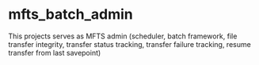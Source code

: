 mfts_batch_admin
================

This projects serves as MFTS admin (scheduler, batch framework, file transfer integrity, transfer status tracking, transfer failure tracking, resume transfer from last savepoint)
